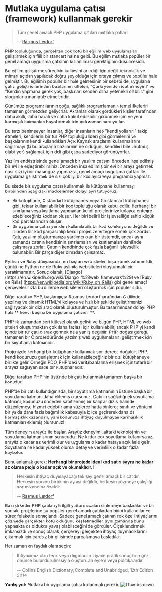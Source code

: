# Mutlaka uygulama çatısı (framework) kullanmak gerekir #

> Tüm genel amaçlı PHP uygulama çatıları mutlaka patlar!
>
> -- [Rasmus Lerdorf](https://www.youtube.com/watch?v=DuB6UjEsY_Y)

PHP topluluğunda, gerçekten çok kötü bir eğilim web uygulamaları geliştirmek için fiili bir standart haline geldi. Bu eğilim mutlaka popüler bir genel amaçlı uygulama çatısının kullanılması gerektiğinin düşülmesidir.

Bu eğilim geliştirme sürecinin kalitesini artırdığı için değil, teknolojik ve mimari açıdan yapılacak doğru şey olduğu için ortaya çıkmış ve popüler hale gelmiştir. Bu eğilimin popüler bir hale gelmesinin bir sebebi de, uygulama çatısı geliştiricilerinden bazılarının kitleleri, "Çarkı yeniden icat etmeyin!" ve "Kendin yapmana gerek yok, başkaları senden daha yetenekli olabilir." gibi sloganlarla manipüle etmeleridir.

Günümüz programcılarının çoğu, sağlıklı programlamanın temel ilkelerini tamamen görmezden geliyorlar. Akranları olarak gördükleri kişiler tarafından daha akıllı, daha havalı ve daha kabul edilebilir görünmek için ve yeni karmaşık katmanları hayal etmek için çok zaman harcıyorlar.

Bu tarzı benimseyen insanlar, diğer insanların hep "kendi yollarını" takip etmeleri, kendilerini bir tür PHP topluluğu lideri gibi görmelerini ve başkalarının kendi kullandıkları Açık Kaynak araçlarını kullanmalarını sağlamayı (ki bu araçların bazılarının ne olduğunu kendileri bile unutmuş olabiliyor) sağlamak için deli gibi çaba sarfediyor görünüyorlar.

Yazılım endüstrisinde genel amaçlı bir yazılım çatısını önceden inşa edilmiş bir evi ile eşleştirebilirsiniz. Önceden inşa edilmiş bir evi bir araya getirmek nasıl sizi iyi bir marangoz yapmazsa, genel amaçlı uygulama çatıları ile uygulama geliştirmek de sizi çok iyi bir kodlayıcı veya programcı yapmaz.

Bu sitede biz uygulama çatısı kullanmak ile kütüphane kullanmayı birbirinden aşağıdaki maddelerden dolayı ayrı tutuyoruz;

* Bir kütüphane, C standart kütüphanesi veya Go standart kütüphanesi gibi, tekrar kullanılabilir bir kod topluluğu olarak kabul edilir. Herhangi bir sınırlama veya kısıtlama yapmadan kendi projelerinize kolayca entegre edebileceğiniz koddan oluşur. Her biri belirli bir işlevselliğe sahip küçük kod parçalarından oluşur.
* Bir uygulama çatısı yeniden kullanılabilir bir kod koleksiyonu değildir ve içinden bir kod parçası alıp kendi projenize entegre etmek çok zordur. Çatı, yazılım oluşturmanıza yardımcı olan bir sistemdir, ancak aynı zamanda çatının kendisinin sınırlamaları ve kısıtlamaları dahilinde çalışmaya zorlar. Çatının kendisinde çok fazla bağımlı işlevsellik bulunabilir. Bir parça diğer olmadan çalışamaz.

Python ve Ruby dünyasında, en baştan web siteleri inşa etmek zahmetlidir, çünkü ne Python ne de Ruby aslında web siteleri oluşturmak için yaratılmamıştır. Sonuç olarak, [Django] (https://en.wikipedia.org/wiki/Django_%28web_framework%29) ve [Ruby on Rails] (https://en.wikipedia.org/wiki/Ruby_on_Rails) gibi genel amaçlı çerçeveler  hızla bu dillerde web siteleri oluşturmak için popüler oldu.

Diğer taraftan PHP, başlangıçta Rasmus Lerdorf tarafından C dilinde yazılmış ve dinamik HTML'yi kolayca ve hızlı bir şekilde geliştirmenizi sağlayacak bir dizi araç olarak oluşturulmuştur. Bu tasarımından dolayı PHP hala ** kendi başına bir uygulama çatısıdır **.

PHP ilk zamandan beri kitlesel olarak gelişti ve bugün PHP, HTML ve web siteleri oluşturmaktan çok daha fazlası için kullanılabilir, ancak PHP'yi kendi içinde bir tür çatı olarak görmek hala yanlış değildir. PHP, doğası gereği, tamamen bir C prosedüründe yazılmış web uygulamalarını geliştirmek için bir soyutlama katmanıdır.

Projenizde herhangi bir kütüphane kullanmak son derece doğaldır. PHP, kendi kodunuzu genişletmek için kullanabileceğiniz bir dizi kütüphaneyle birlikte gelir. Örneğin PDO, PHP'deki veritabanlarına erişmek için tutarlı bir arayüz sağlayan sade bir kütüphanedir.

Diğer taraftan PHP'nin üstünde bir çatı kullanmak tamamen başka bir konudur.

PHP'de bir çatı kullandığınızda, bir soyutlama katmanının üstüne başka bir soyutlama katmanı daha eklemiş olursunuz. Çatının sağladığı ek soyutlama katmanı, kodunuzu önceden sabitlenmiş bir kalıplar dizisi halinde düzenlemeye hizmet edebilir ama yüzlerce hatta binlerce sınıfı ve yöntemi bir ya da daha fazla bağımlılık kabusuyla iç içe geçirerek daha da karmaşıklık kazandırır, yani kodunuza ihtiyaç duyulmayan karmaşıklık katmanları eklemiş olursunuz!

Tüm deneyim arayüz ile başlar. Arayüz deneyimi, alttaki teknolojinin ve soyutlama katmanlarının sonucudur. Ne kadar çok soyutlama kullanırsanız, arayüz o kadar az verimli olur ve uygulama o kadar hataya açık hale gelir. Soyutlama ne kadar yüksek olursa, detay ve verimlilik o kadar fazla kaybolur.

Bunu anlamak gerek: **Herhangi bir projede ideal kod satırı sayısı ne kadar az olursa proje o kadar açık ve okunaklıdır.!**

> Herkesin ihtiyaç duymayacağı tek şey genel amaçlı bir çatıdır. Herkesin sorunu birbirinin aynısı değildir, herkesin çözmeye çalıştığı sorun kendine özeldir.
>
> -- [Rasmus Lerdorf](https://www.youtube.com/watch?v=anr7DQnMMs0)

Bazı şirketler PHP çatılarıyla ilgili yutturmacaları dinlemeye başladılar ve bir sonraki projelerine bu popüler genel amaçlı çatılardan birini kullandılar ve süreç felaketle sonuçlandı. Sadece genel amaçlı çatının çok özel ihtiyaçlarını çözmede gerçekten kötü olduğunu keşfetmediler, aynı zamanda bunu yapmakta da oldukça yavaş olabileceğini de gördüler. Ölçeklendirmek imkansızdı ve sonuç olarak, çerçeveyi gerçekten ihtiyaç duymadıklarını çıkarmak için çaresiz bir girişimde parçalamaya başladılar.

Her zaman en faydalı olanı seçin:

> Ihtiyacımız olan teori veya dogmadan ziyade pratik sonuçların göz önünde bulundurulmasıyla oluşturulan eylem veya politikalardır.
>
> -- Collins English Dictionary, Complete and Unabridged, 12th Edition 2014

**Yanlış yol:** Mutlaka bir uygulama çatısı kullanmak gerekir. ![Thumbs down](/img/thumbs-down.png)
